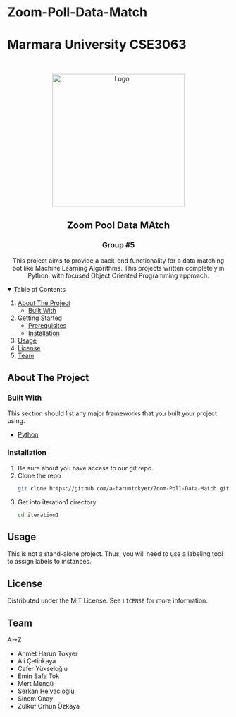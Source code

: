 # Zoom-Poll-Data-Match
# Marmara University CSE3063
<!--
* This project can be usable only for educational purposes.
* Using this project is free to share as long as it is not for commercial purposes. 
* This in-project MIT standards apply.
* This project started as a graduation project in the required department of Marmara University and consists of 3 iteretions.


 https://github.com/samuhay/CSE3063F20P2_GRP5/blob/main/iteration1/assets/image.png
 
 -->


<!-- PROJECT LOGO -->
<br />
<p align="center">
  <a href="https://github.com/othneildrew/Best-README-Template">
    <img src="https://i1.wp.com/nerdschalk.com/wp-content/uploads/2020/05/nerdschalk.com-poll-in-zoom.png" alt="Logo" width="300">
  </a>

  <h2 align="center">Zoom Pool Data MAtch</h2>
  <h3 align="center">Group #5</h3>

  <p align="center">
    This project aims to provide a back-end functionality for a data matching bot like Machine Learning Algorithms. This projects written completely in Python, with focused Object Oriented Programming approach.
    <br />
  </p>
</p>



<!-- TABLE OF CONTENTS -->
<details open="open">
  <summary>Table of Contents</summary>
  <ol>
    <li>
      <a href="#about-the-project">About The Project</a>
      <ul>
        <li><a href="#built-with">Built With</a></li>
      </ul>
    </li>
    <li>
      <a href="#getting-started">Getting Started</a>
      <ul>
        <li><a href="#prerequisites">Prerequisites</a></li>
        <li><a href="#installation">Installation</a></li>
      </ul>
    </li>
    <li><a href="#usage">Usage</a></li>
    <li><a href="#license">License</a></li>
    <li><a href="#team">Team</a></li>
  </ol>
</details>



<!-- ABOUT THE PROJECT -->
## About The Project






### Built With

This section should list any major frameworks that you built your project using. 
* [Python](https://www.python.org)

<!-- GETTING STARTED -->

### Installation

1. Be sure about you have access to our git repo.
2. Clone the repo
   ```sh
   git clone https://github.com/a-haruntokyer/Zoom-Poll-Data-Match.git
   ```
3. Get into iteration1 directory
   ```sh
   cd iteration1
   ```



<!-- USAGE EXAMPLES -->
## Usage

This is not a stand-alone project. Thus, you will need to use a labeling tool to assign labels to instances. 


<!-- LICENSE -->
## License

Distributed under the MIT License. See `LICENSE` for more information.



<!-- CONTACT -->
## Team
<p>A->Z</p>

* Ahmet Harun Tokyer
* Ali Çetinkaya
* Cafer Yükseloğlu
* Emin Safa Tok
* Mert Mengü
* Serkan Helvacıoğlu
* Sinem Onay
* Zülküf Orhun Özkaya


